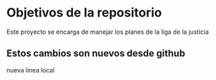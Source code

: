 # Objetivos de la repositorio

Este proyecto se encarga de manejar los planes de la liga de la justicia


## Estos cambios son nuevos desde github



nueva linea local 
